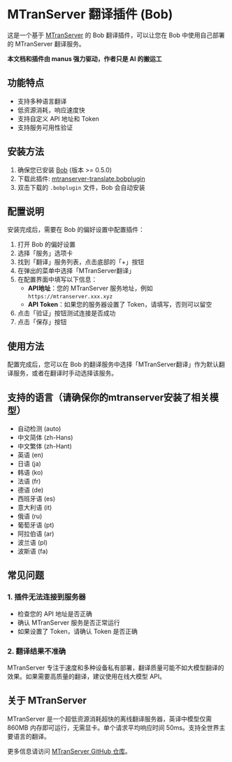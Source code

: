 # MTranServer 翻译插件 (Bob)

这是一个基于 [MTranServer](https://github.com/xxnuo/MTranServer) 的 Bob 翻译插件，可以让您在 Bob 中使用自己部署的 MTranServer 翻译服务。

**本文档和插件由 manus 强力驱动，作者只是 AI 的搬运工**

## 功能特点

- 支持多种语言翻译
- 低资源消耗，响应速度快
- 支持自定义 API 地址和 Token
- 支持服务可用性验证

## 安装方法

1. 确保您已安装 [Bob](https://bobtranslate.com/) (版本 >= 0.5.0)
2. 下载此插件: [mtranserver-translate.bobplugin](dist/mtranserver-translate.bobplugin)
3. 双击下载的 `.bobplugin` 文件，Bob 会自动安装

## 配置说明

安装完成后，需要在 Bob 的偏好设置中配置插件：

1. 打开 Bob 的偏好设置
2. 选择「服务」选项卡
3. 找到「翻译」服务列表，点击底部的「+」按钮
4. 在弹出的菜单中选择「MTranServer翻译」
5. 在配置界面中填写以下信息：
   - **API地址**：您的 MTranServer 服务地址，例如 `https://mtranserver.xxx.xyz`
   - **API Token**：如果您的服务器设置了 Token，请填写，否则可以留空
6. 点击「验证」按钮测试连接是否成功
7. 点击「保存」按钮

## 使用方法

配置完成后，您可以在 Bob 的翻译服务中选择「MTranServer翻译」作为默认翻译服务，或者在翻译时手动选择该服务。

## 支持的语言（请确保你的mtranserver安装了相关模型）

- 自动检测 (auto)
- 中文简体 (zh-Hans)
- 中文繁体 (zh-Hant)
- 英语 (en)
- 日语 (ja)
- 韩语 (ko)
- 法语 (fr)
- 德语 (de)
- 西班牙语 (es)
- 意大利语 (it)
- 俄语 (ru)
- 葡萄牙语 (pt)
- 阿拉伯语 (ar)
- 波兰语 (pl)
- 波斯语 (fa)

## 常见问题

### 1. 插件无法连接到服务器

- 检查您的 API 地址是否正确
- 确认 MTranServer 服务是否正常运行
- 如果设置了 Token，请确认 Token 是否正确

### 2. 翻译结果不准确

MTranServer 专注于速度和多种设备私有部署，翻译质量可能不如大模型翻译的效果。如果需要高质量的翻译，建议使用在线大模型 API。

## 关于 MTranServer

MTranServer 是一个超低资源消耗超快的离线翻译服务器，英译中模型仅需 860MB 内存即可运行，无需显卡。单个请求平均响应时间 50ms。支持全世界主要语言的翻译。

更多信息请访问 [MTranServer GitHub 仓库](https://github.com/xxnuo/MTranServer)。
